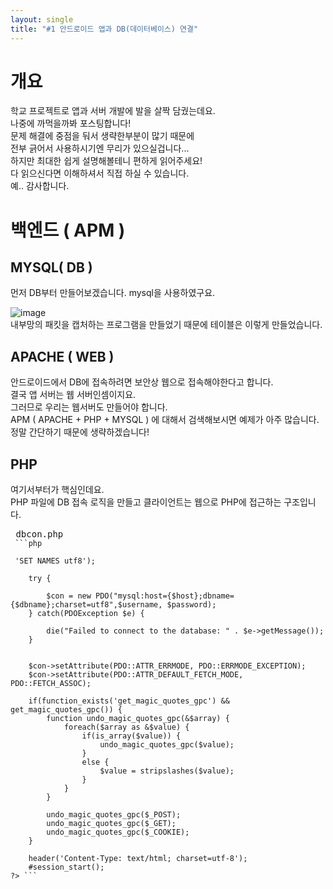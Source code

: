 ```yaml
---
layout: single
title: "#1 안드로이드 앱과 DB(데이터베이스) 연결"
---
```

# 개요
학교 프로젝트로 앱과 서버 개발에 발을 살짝 담궜는데요. <br>
나중에 까먹을까봐 포스팅합니다! <br>
문제 해결에 중점을 둬서 생략한부분이 많기 때문에 <br>
전부 긁어서 사용하시기엔 무리가 있으실겁니다... <br>
하지만 최대한 쉽게 설명해볼테니 편하게 읽어주세요! <br>
다 읽으신다면 이해하셔서 직접 하실 수 있습니다. <br>
예.. 감사합니다.

# 백엔드 ( APM )
## MYSQL( DB )
먼저 DB부터 만들어보겠습니다. mysql을 사용하였구요. <br>

![image](https://user-images.githubusercontent.com/92561389/147692126-0853dab9-1893-4e83-9057-bb70951d34b3.png) <br>
내부망의 패킷을 캡처하는 프로그램을 만들었기 때문에 테이블은 이렇게 만들었습니다.

## APACHE ( WEB )
안드로이드에서 DB에 접속하려면 보안상 웹으로 접속해야한다고 합니다. <br>
결국 앱 서버는 웹 서버인셈이지요. <br>
그러므로 우리는 웹서버도 만들어야 합니다. <br>
APM ( APACHE + PHP + MYSQL ) 에 대해서 검색해보시면 예제가 아주 많습니다. <br>
정말 간단하기 때문에 생략하겠습니다! 

## PHP
여기서부터가 핵심인데요. <br>
PHP 파일에 DB 접속 로직을 만들고 클라이언트는 웹으로 PHP에 접근하는 구조입니다. <br>

<pre> dbcon.php
<code> ```php

<?php

    $host = 'localhost';
    $username = 'tester'; # MySQL 계정 아이디
    $password = '1234'; # MySQL 계정 패스워드
    $dbname = 'packet';  # DATABASE 이름


    $options = array(PDO::MYSQL_ATTR_INIT_COMMAND => 'SET NAMES utf8');
    
    try {

        $con = new PDO("mysql:host={$host};dbname={$dbname};charset=utf8",$username, $password);
    } catch(PDOException $e) {

        die("Failed to connect to the database: " . $e->getMessage()); 
    }


    $con->setAttribute(PDO::ATTR_ERRMODE, PDO::ERRMODE_EXCEPTION);
    $con->setAttribute(PDO::ATTR_DEFAULT_FETCH_MODE, PDO::FETCH_ASSOC);

    if(function_exists('get_magic_quotes_gpc') && get_magic_quotes_gpc()) { 
        function undo_magic_quotes_gpc(&$array) { 
            foreach($array as &$value) { 
                if(is_array($value)) { 
                    undo_magic_quotes_gpc($value); 
                } 
                else { 
                    $value = stripslashes($value); 
                } 
            } 
        } 
 
        undo_magic_quotes_gpc($_POST); 
        undo_magic_quotes_gpc($_GET); 
        undo_magic_quotes_gpc($_COOKIE); 
    } 
 
    header('Content-Type: text/html; charset=utf-8'); 
    #session_start();
?> ```</code>
</pre>
